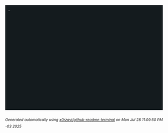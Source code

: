 <div align="justify">
<picture>
    <source media="(prefers-color-scheme: dark)" srcset="./output.gif">
    <source media="(prefers-color-scheme: light)" srcset="./output.gif">
    <img alt="GIFOS" src="output.gif">
</picture>

<sub><i>Generated automatically using [x0rzavi/github-readme-terminal](https://github.com/x0rzavi/github-readme-terminal) on Mon Jul 28 11:09:50 PM -03 2025</i></sub>

<!-- <details>
<summary>More details</summary>

</details> -->
</div>

<!-- Image deletion URL: NONE -->